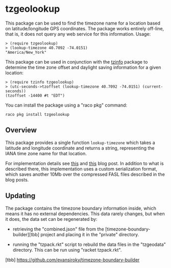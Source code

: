 # tzgeolookup

This package can be used to find the timezone name for a location based on
latitude/longitude GPS coordinates.  The package works entirely off-line, that
is, it does not query any web service for this information.  Usage:

```racket
> (require tzgeolookup)
> (lookup-timezone 40.7092 -74.0151)
"America/New_York"
```

This package can be used in conjunction with the [tzinfo] package to determine
the time zone offset and daylight saving information for a given location:

```racket
> (require tzinfo tzgeolookup)
> (utc-seconds->tzoffset (lookup-timezone 40.7092 -74.0151) (current-seconds))
(tzoffset -14400 #t "EDT")
```

You can install the package using a "raco pkg" command:

```racket
raco pkg install tzgeolookup
```

## Overview

This package provides a single function `lookup-timezone` which takes a
latitude and longitude coordinate and returns a string, representing the IANA
time zone name for that location.

For implementation details see [this][bp1] and [this][bp2] blog post.  In
addition to what is described there, this implementation uses a custom
serialization format, which saves another 10Mb over the compressed FASL files
described in the blog posts.

## Updating

The package contains the timezone boundary information inside, which means it
has no external dependencies.  This data rarely changes, but when it does, the
data set can be regenerated by:

* retrieving the "combined.json" file from the
  [timezone-boundary-builder][tbb] project and placing it in the "private"
  directory.

* running the "tzpack.rkt" script to rebuild the data files in the "tzgeodata"
  directory.  This can be run using "racket tzpack.rkt".

[bp1]: https://alex-hhh.github.io/2019/08/timezone-lookup.html
[bp2]: https://alex-hhh.github.io/2019/08/timezone-lookup-2.html
[tzinfo]: https://pkgs.racket-lang.org/package/tzinfo
[tbb] https://github.com/evansiroky/timezone-boundary-builder
